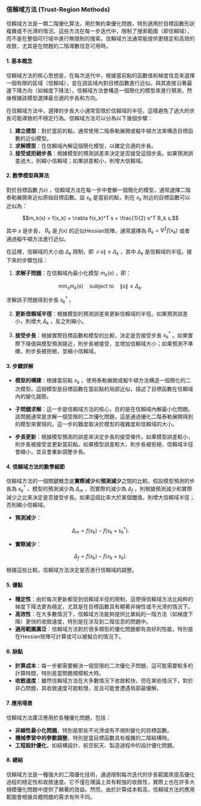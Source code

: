 ### 信賴域方法 (Trust-Region Methods)

信賴域方法是一類二階優化算法，用於無約束優化問題，特別適用於目標函數形狀複雜或不光滑的情況。這些方法在每一步迭代中，限制了搜索範圍（即信賴域），而不是在整個可行域中進行無限制的搜索。信賴域方法通常能提供更穩定和高效的收斂，尤其是在問題的二階導數信息可用時。

#### 1. **基本概念**

信賴域方法的核心思想是，在每次迭代中，根據當前點的函數值和梯度信息來選擇一個有限的區域（信賴域），並在該區域內對目標函數進行近似。與其直接沿著最速下降方向（如梯度下降法），信賴域方法會構造一個簡化的模型來進行預測，然後根據該模型選擇最合適的步長和方向。

在信賴域方法中，選擇的步長大小通常受限於信賴域的半徑，這樣避免了過大的步長可能導致的不穩定行為。信賴域方法可以分為以下幾個步驟：

1. **建立模型**：對於當前的點，通常使用二階泰勒展開或擬牛頓方法來構造目標函數的近似模型。
2. **求解模型**：在信賴域內解這個簡化模型，以確定合適的步長。
3. **接受或拒絕步長**：根據模型的預測誤差來決定是否接受這個步長。如果預測誤差過大，則縮小信賴域；如果誤差較小，則增大信賴域。

#### 2. **數學模型與算法**

對於目標函數  $`f(x)`$ ，信賴域方法在每一步中會解一個簡化的模型，通常選擇二階泰勒展開來近似原始目標函數。設  $`x_k`$  是當前的點，則在  $`x_k`$  附近的目標函數可以近似為：


```math
m_k(s) = f(x_k) + \nabla f(x_k)^T s + \frac{1}{2} s^T B_k s,
```

其中  $`s`$  是步長， $`B_k`$  是  $`f(x)`$  的近似Hessian矩陣，通常選擇為  $`B_k = \nabla^2 f(x_k)`$  或者通過擬牛頓方法進行近似。

在這裡，信賴域的大小由  $`\Delta_k`$  限制，即  $`\| s \| \leq \Delta_k`$ ，其中  $`\Delta_k`$  是信賴域的半徑。接下來的步驟包括：

1. **求解子問題**：在信賴域內最小化模型  $`m_k(s)`$ ，即：
   
```math
\min_{s} m_k(s) \quad \text{subject to} \quad \| s \| \leq \Delta_k.
```

   求解該子問題得到步長  $`s_k^*`$ 。

2. **更新信賴域半徑**：根據模型的預測誤差來更新信賴域的半徑。如果預測誤差小，則增大  $`\Delta_k`$ ，反之則縮小。

3. **接受步長**：根據實際目標函數和模型的比較，決定是否接受步長  $`s_k^*`$ 。如果實際下降值與模型預測接近，則步長被接受，並增加信賴域大小；如果預測不準確，則步長被拒絕，並縮小信賴域。

#### 3. **步驟詳解**

- **模型的構建**：根據當前點  $`x_k`$ ，使用泰勒展開或擬牛頓方法構造一個簡化的二次模型。這個模型是目標函數在當前點的局部近似，描述了目標函數在信賴域內的變化趨勢。
  
- **子問題求解**：這一步是信賴域方法的核心，目的是在信賴域內解最小化問題。該問題通常是求解一個受限的二次優化問題，這是通過優化二階泰勒展開得到的模型來實現的。這一步的難度取決於模型的複雜度和信賴域的大小。

- **步長更新**：根據模型預測的誤差來決定步長的接受條件。如果模型誤差較小，則步長被接受並更新當前點。如果模型誤差較大，則步長被拒絕，信賴域半徑會縮小，並且會重新調整步長。

#### 4. **信賴域方法的數學細節**

信賴域方法的一個關鍵概念是**實際減少**和**預測減少**之間的比較。假設模型預測的步長為  $`s_k^*`$ ，模型的預測減少為  $`\Delta_m`$ ，而實際的減少為  $`\Delta_f`$ ，則根據預測減少和實際減少之比來決定是否接受步長。如果這個比率大於某個閾值，則增大信賴域半徑；否則縮小信賴域。

- **預測減少**：
  
```math
\Delta_m = f(x_k) - f(x_k + s_k^*).
```

- **實際減少**：
  
```math
\Delta_f = f(x_k) - f(x_k + s_k).
```

  
根據這些比較，信賴域方法決定是否進行信賴域的調整。

#### 5. **優點**

- **穩定性**：由於每次更新都受到信賴域半徑的限制，這使得信賴域方法比純粹的梯度下降法更為穩定，尤其是在目標函數具有顯著非線性或不光滑的情況下。
- **高效性**：在大多數情況下，信賴域方法能夠提供比單純的一階方法（如梯度下降）更快的收斂速度，特別是在涉及到二階信息的問題中。
- **適用範圍廣泛**：信賴域方法對於很多類型的優化問題都有良好的性能，特別是在Hessian矩陣可計算或可以被擬合的情況下。

#### 6. **缺點**

- **計算成本**：每一步都需要解決一個受限的二次優化子問題，這可能需要較多的計算時間，特別是當問題規模較大時。
- **收斂速度**：雖然信賴域方法在大多數情況下收斂較快，但在某些情況下，對於非凸問題，其收斂速度可能較慢，並且可能會遭遇局部最優解。

#### 7. **應用場景**

信賴域方法廣泛應用於各種優化問題，包括：
- **非線性最小化問題**，特別是那些不光滑或有不規則變化的目標函數。
- **機械學習中的參數調整**，特別是當目標函數具有複雜的二階結構時。
- **工程設計優化**，如結構設計、航空航天、製造過程中的設計優化問題。

#### 8. **總結**

信賴域方法是一種強大的二階優化技術，通過限制每次迭代的步長範圍來提高優化過程的穩定性和收斂速度。它不僅在理論上具有較強的收斂性，實際上也在許多大規模優化問題中提供了顯著的效益。然而，由於計算成本較高，信賴域方法的應用範圍會根據具體問題的需求有所不同。